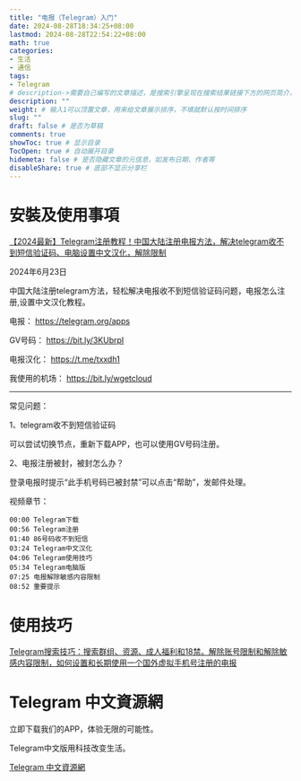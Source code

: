 ```yaml
---
title: "电报（Telegram）入门"
date: 2024-08-28T18:34:25+08:00
lastmod: 2024-08-28T22:54:22+08:00
math: true
categories:
- 生活
- 通信
tags:
- Telegram
# description->需要自己编写的文章描述，是搜索引擎呈现在搜索结果链接下方的网页简介，建议设置
description: ""
weight: # 输入1可以顶置文章，用来给文章展示排序，不填就默认按时间排序
slug: ""
draft: false # 是否为草稿
comments: true
showToc: true # 显示目录
TocOpen: true # 自动展开目录
hidemeta: false # 是否隐藏文章的元信息，如发布日期、作者等
disableShare: true # 底部不显示分享栏
---
```


# 安裝及使用事項

[【2024最新】Telegram注册教程！中国大陆注册电报方法，解决telegram收不到短信验证码、电脑设置中文汉化，解除限制](https://www.youtube.com/watch?v=-mveDJ9isAg)

2024年6月23日

中国大陆注册telegram方法，轻松解决电报收不到短信验证码问题，电报怎么注册,设置中文汉化教程。

电报： https://telegram.org/apps

GV号码： https://bit.ly/3KUbrpI

电报汉化： https://t.me/txxdh1

我使用的机场： https://bit.ly/wgetcloud

---------------------------------------------------
常见问题：

1、telegram收不到短信验证码

可以尝试切换节点，重新下载APP，也可以使用GV号码注册。

2、电报注册被封，被封怎么办？

登录电报时提示“此手机号码已被封禁”可以点击“帮助”，发邮件处理。

视频章节：

```
00:00 Telegram下载
00:56 Telegram注册
01:40 86号码收不到短信
03:24 Telegram中文汉化
04:06 Telegram使用技巧
05:34 Telegram电脑版
07:25 电报解除敏感内容限制
08:52 重要提示
```

# 使用技巧

[Telegram搜索技巧：搜索群组、资源、成人福利和18禁。解除账号限制和解除敏感内容限制，如何设置和长期使用一个国外虚拟手机号注册的电报](https://www.youtube.com/watch?v=7NaLahGRFXk)


# Telegram 中文資源網

立即下载我们的APP，体验无限的可能性。

Telegram中文版用科技改变生活。

[Telegram 中文資源網](https://www.telejg.com/)









